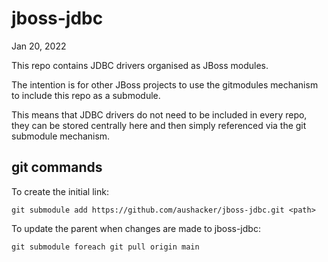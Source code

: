 # jboss-jdbc

Jan 20, 2022

This repo contains JDBC drivers organised as JBoss modules.

The intention is for other JBoss projects to use the gitmodules
mechanism to include this repo as a submodule.

This means that JDBC drivers do not need to be included in every
repo, they can be stored centrally here and then simply referenced
via the git submodule mechanism.

## git commands

To create the initial link:

    git submodule add https://github.com/aushacker/jboss-jdbc.git <path>

To update the parent when changes are made to jboss-jdbc:

    git submodule foreach git pull origin main
